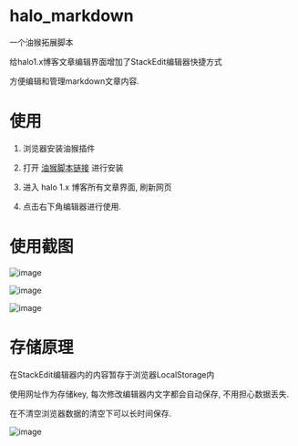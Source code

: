 # halo_markdown

一个油猴拓展脚本

给halo1.x博客文章编辑界面增加了StackEdit编辑器快捷方式

方便编辑和管理markdown文章内容. 

# 使用

1. 浏览器安装油猴插件

2. 打开 [油猴脚本链接](https://greasyfork.org/zh-CN/scripts/456713-halo%E5%8D%9A%E5%AE%A2%E6%96%87%E7%AB%A0%E7%BC%96%E8%BE%91%E5%99%A8%E6%8B%93%E5%B1%95) 进行安装

3. 进入 halo 1.x 博客所有文章界面, 刷新网页

4. 点击右下角编辑器进行使用. 

# 使用截图

![image](https://user-images.githubusercontent.com/78729115/208232951-d8728e75-8f1e-49c2-a4ff-5c4a13a4bf74.png)

![image](https://user-images.githubusercontent.com/78729115/208232962-938e6f71-2906-442f-a173-6ff6ef3caec0.png)

![image](https://user-images.githubusercontent.com/78729115/208232969-06a2b664-5f5b-4a82-bd12-2613ac5624c3.png)

# 存储原理

在StackEdit编辑器内的内容暂存于浏览器LocalStorage内

使用网址作为存储key, 每次修改编辑器内文字都会自动保存, 不用担心数据丢失. 

在不清空浏览器数据的清空下可以长时间保存.

![image](https://user-images.githubusercontent.com/78729115/208231443-0ad45b12-25b8-404a-ac6b-652d1e5b4fb2.png)
